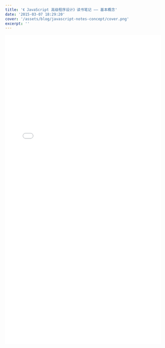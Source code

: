 ```yaml
---
title: '《 JavaScript 高级程序设计》读书笔记 —— 基本概念'
date: '2015-03-07 18:29:20'
cover: '/assets/blog/javascript-notes-concept/cover.png'
excerpt: ''
---
```


<embed src="/assets/blog/javascript-notes-concept/basic-javascript.pdf" width="100%" height="1000px"/>